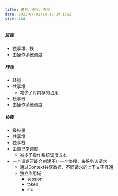 ```yaml
---
title: 进程、线程、协程
date: 2023-07-02T14:17:19.136Z
size: 464
---
```

##### 进程

- 独享堆、栈
- 由操作系统调度

##### 线程

- 轻量
- 共享堆
  - 减少了对内存的占用
- 独享栈
- 由操作系统调度

##### 协程

- 最轻量
- 共享堆
- 独享栈
- 由自己来调度
  - 减少了操作系统调度成本
- 一个请求可能会创建不止一个协程，来服务该请求
  - 通过Context共享数据，不同请求的上下文不互通
  - 独立作用域
    - session
    - token
    - etc




